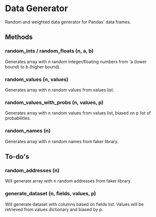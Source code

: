 # Data Generator
Random and weighted data generator for Pandas' data frames.

## Methods

  ### random_ints / random_floats (n, a, b)
  Generates array with n random integer/floating numbers from 'a (lower bound) to b (higher bound).

  ### random_values (n, values)
  Generates array with n random values from values list.

  ### random_values_with_probs (n, values, p)
  Generates array with n random values from values list, biased on p list of probabilities. 

  ### random_names (n)
  Generates array with n random names from faker library.

## To-do's
### random_addresses (n)
Will generate array with n random addresses from faker library.

### generate_dataset (n, fields, values, p)
Will generate dataset with columns based on fields list. Values will be retrieved from values dictionary and biased by p.

